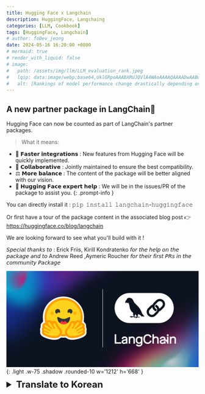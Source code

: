 ```yaml
---
title: Hugging Face x Langchain
description: HuggingFace, Langchaing
categories: [LLM, Cookbook]
tags: [HuggingFace, Langchain]
# author: foDev_jeong
date: 2024-05-16 16:20:00 +0800
# mermaid: true
# render_with_liquid: false
# image:
#   path: /assets/img/llm/LLM_evaluation_rank.jpeg
#   lqip: data:image/webp;base64,UklGRpoAAABXRUJQVlA4WAoAAAAQAAAADwAABwAAQUxQSDIAAAARL0AmbZurmr57yyIiqE8oiG0bejIYEQTgqiDA9vqnsUSI6H+oAERp2HZ65qP/VIAWAFZQOCBCAAAA8AEAnQEqEAAIAAVAfCWkAALp8sF8rgRgAP7o9FDvMCkMde9PK7euH5M1m6VWoDXf2FkP3BqV0ZYbO6NA/VFIAAAA
#   alt: [Rankings of model performance change drastically depending on which LLM is used as the judge on KILT-NQ]
---
```



## A new partner package in LangChain🤝

Hugging Face can now be counted as part of LangChain's partner packages.

> What it means:
- 🚀 𝗙𝗮𝘀𝘁𝗲𝗿 𝗶𝗻𝘁𝗲𝗴𝗿𝗮𝘁𝗶𝗼𝗻𝘀 : New features from Hugging Face will be quickly implemented.
- 🙏 𝗖𝗼𝗹𝗹𝗮𝗯𝗼𝗿𝗮𝘁𝗶𝘃𝗲 : Jointly maintained to ensure the best compatibility.
- ⚖️ 𝗠𝗼𝗿𝗲 𝗯𝗮𝗹𝗮𝗻𝗰𝗲 : The content of the package will be better aligned with our vision.
- 🤗 𝗛𝘂𝗴𝗴𝗶𝗻𝗴 𝗙𝗮𝗰𝗲 𝗲𝘅𝗽𝗲𝗿𝘁 𝗵𝗲𝗹𝗽 : We will be in the issues/PR of the package to assist you.
{: .prompt-info }

You can directly install it : 𝚙𝚒𝚙 𝚒𝚗𝚜𝚝𝚊𝚕𝚕 𝚕𝚊𝚗𝚐𝚌𝚑𝚊𝚒𝚗-𝚑𝚞𝚐𝚐𝚒𝚗𝚐𝚏𝚊𝚌𝚎

Or first have a tour of the package content in the associated blog post 
👉<https://huggingface.co/blog/langchain>

We are looking forward to see what you'll build with it !

𝘚𝘱𝘦𝘤𝘪𝘢𝘭 𝘵𝘩𝘢𝘯𝘬𝘴 𝘵𝘰 : Erick Friis, Kirill Kondratenko 𝘧𝘰𝘳 𝘵𝘩𝘦 𝘩𝘦𝘭𝘱 𝘰𝘯 𝘵𝘩𝘦 𝘱𝘢𝘤𝘬𝘢𝘨𝘦 𝘢𝘯𝘥 𝘵𝘰 Andrew Reed ,Aymeric Roucher 𝘧𝘰𝘳 𝘵𝘩𝘦𝘪𝘳 𝘧𝘪𝘳𝘴𝘵 𝘗𝘙𝘴 𝘪𝘯 𝘵𝘩𝘦 𝘤𝘰𝘮𝘮𝘶𝘯𝘪𝘵𝘺 𝘗𝘢𝘤𝘬𝘢𝘨𝘦


![ 𝗛𝘂𝗴𝗴𝗶𝗻𝗴 𝗙𝗮𝗰𝗲 𝘅 𝗟𝗮𝗻𝗴𝗖𝗵𝗮𝗶𝗻 ](/assets/img/llm/Huggingface_Langchain.jpeg){: .light .w-75 .shadow .rounded-10 w='1212' h='668' }

<details markdown="1">
<summary style= "font-size:24px; line-height:24px; font-weight:bold; cursor:pointer;" > Translate to Korean </summary>

* * * 

## LangChain의 새로운 파트너🤝

허깅페이스는 이제 랭체인의 파트너 패키지의 일부로 간주될 수 있습니다.

> 의미:
- 🚀 더 빠른 통합 : Hugging Face의 새로운 기능이 빠르게 구현됩니다.
- 🙏 협업 : 최상의 호환성을 보장하기 위해 공동으로 유지 관리됩니다.
- ⚖️ 더 많은 균형 : 패키지의 내용이 우리의 비전과 더 잘 맞을 것입니다.
- 🤗 허깅페이스 전문가의 도움 : 패키지의 문제/PR에 도움을 드리겠습니다.
{: .prompt-info }

직접 설치할 수 있습니다 : pip install langchain-huggingface

또는 먼저 관련 블로그 게시물에서 패키지 콘텐츠를 둘러보세요 
👉<https://huggingface.co/blog/langchain>

우리는 당신이 그것으로 무엇을 만들 것인지 기대하고 있습니다!

특별히 감사하는 분들: Erick Friis, 패키지에 대한 도움을 주신 Kirill Kondratenko, 커뮤니티 패키지에서 첫 번째 PR을 해주신 Andrew Reed, Aymeric Roucher

</details>